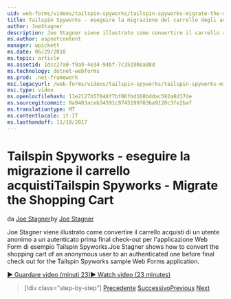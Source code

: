 ```yaml
---
uid: web-forms/videos/tailspin-spyworks/tailspin-spyworks-migrate-the-shopping-cart
title: Tailspin Spyworks - eseguire la migrazione del carrello degli acquisti | Documenti Microsoft
author: JoeStagner
description: Joe Stagner viene illustrato come convertire il carrello acquisti di un utente anonimo a un autenticato prima final check-out per l'esempio Tailspin Spyworks F. Web...
ms.author: aspnetcontent
manager: wpickett
ms.date: 06/29/2010
ms.topic: article
ms.assetid: 1dcc27a0-f9a9-4e34-94bf-7c35190ea08d
ms.technology: dotnet-webforms
ms.prod: .net-framework
msc.legacyurl: /web-forms/videos/tailspin-spyworks/tailspin-spyworks-migrate-the-shopping-cart
msc.type: video
ms.openlocfilehash: 11e2127b57048f7bf06fbd168bddac592a8d17de
ms.sourcegitcommit: 9a9483aceb34591c97451997036a9120c3fe2baf
ms.translationtype: MT
ms.contentlocale: it-IT
ms.lasthandoff: 11/10/2017
---
```

<a name="tailspin-spyworks---migrate-the-shopping-cart"></a><span data-ttu-id="1c96a-103">Tailspin Spyworks - eseguire la migrazione il carrello acquisti</span><span class="sxs-lookup"><span data-stu-id="1c96a-103">Tailspin Spyworks - Migrate the Shopping Cart</span></span>
====================
<span data-ttu-id="1c96a-104">da [Joe Stagner](https://github.com/JoeStagner)</span><span class="sxs-lookup"><span data-stu-id="1c96a-104">by [Joe Stagner](https://github.com/JoeStagner)</span></span>

<span data-ttu-id="1c96a-105">Joe Stagner viene illustrato come convertire il carrello acquisti di un utente anonimo a un autenticato prima final check-out per l'applicazione Web Form di esempio Tailspin Spyworks.</span><span class="sxs-lookup"><span data-stu-id="1c96a-105">Joe Stagner shows how to convert the shopping cart of an anonymous user to an authenticated one before final check out for the Tailspin Spyworks sample Web Forms application.</span></span>

[<span data-ttu-id="1c96a-106">&#9654; Guardare video (minuti 23)</span><span class="sxs-lookup"><span data-stu-id="1c96a-106">&#9654; Watch video (23 minutes)</span></span>](https://channel9.msdn.com/Blogs/ASP-NET-Site-Videos/tailspin-spyworks-migrate-the-shopping-cart)

>[!div class="step-by-step"]
<span data-ttu-id="1c96a-107">[Precedente](tailspin-spyworks-update-the-shopping-cart.md)
[Successivo](tailspin-spyworks-final-check-out.md)</span><span class="sxs-lookup"><span data-stu-id="1c96a-107">[Previous](tailspin-spyworks-update-the-shopping-cart.md)
[Next](tailspin-spyworks-final-check-out.md)</span></span>
